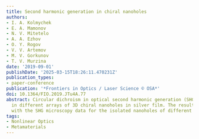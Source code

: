 ```yaml
---
title: Second harmonic generation in chiral nanoholes
authors:
- I. A. Kolmychek
- E. A. Mamonov
- N. V. Mitetelo
- A. A. Ezhov
- O. Y. Rogov
- V. V. Artemov
- M. V. Gorkunov
- T. V. Murzina
date: '2019-09-01'
publishDate: '2025-03-15T18:26:11.470231Z'
publication_types:
- paper-conference
publication: '*Frontiers in Optics / Laser Science © OSA*'
doi: 10.1364/FIO.2019.JTu4A.77
abstract: Circular dichroism in optical second harmonic generation (SHG) is studied
  in different arrays of 3D chiral nanoholes in silver film. The results are compared
  with the SHG microscopy data for the isolated nanoholes of different symmetry.
tags:
- Nonlinear Optics
- Metamaterials
---
```

